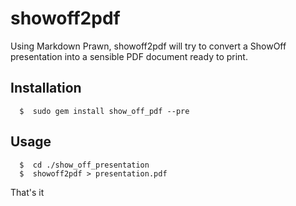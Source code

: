 showoff2pdf
===========

Using Markdown Prawn, showoff2pdf will try to convert
a ShowOff presentation into a sensible PDF document
ready to print.

Installation
------------

      $  sudo gem install show_off_pdf --pre

Usage
-----

      $  cd ./show_off_presentation
      $  showoff2pdf > presentation.pdf

That's it
